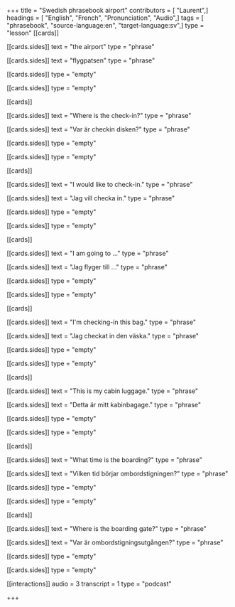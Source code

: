 +++
title = "Swedish phrasebook airport"
contributors = [ "Laurent",]
headings = [ "English", "French", "Pronunciation", "Audio",]
tags = [ "phrasebook", "source-language:en", "target-language:sv",]
type = "lesson"
[[cards]]

[[cards.sides]]
text = "the airport"
type = "phrase"

[[cards.sides]]
text = "flygpatsen"
type = "phrase"

[[cards.sides]]
type = "empty"

[[cards.sides]]
type = "empty"

[[cards]]

[[cards.sides]]
text = "Where is the check-in?"
type = "phrase"

[[cards.sides]]
text = "Var är checkin disken?"
type = "phrase"

[[cards.sides]]
type = "empty"

[[cards.sides]]
type = "empty"

[[cards]]

[[cards.sides]]
text = "I would like to check-in."
type = "phrase"

[[cards.sides]]
text = "Jag vill checka in."
type = "phrase"

[[cards.sides]]
type = "empty"

[[cards.sides]]
type = "empty"

[[cards]]

[[cards.sides]]
text = "I am going to ..."
type = "phrase"

[[cards.sides]]
text = "Jag flyger till ..."
type = "phrase"

[[cards.sides]]
type = "empty"

[[cards.sides]]
type = "empty"

[[cards]]

[[cards.sides]]
text = "I'm checking-in this bag."
type = "phrase"

[[cards.sides]]
text = "Jag checkat in den väska."
type = "phrase"

[[cards.sides]]
type = "empty"

[[cards.sides]]
type = "empty"

[[cards]]

[[cards.sides]]
text = "This is my cabin luggage."
type = "phrase"

[[cards.sides]]
text = "Detta är mitt kabinbagage."
type = "phrase"

[[cards.sides]]
type = "empty"

[[cards.sides]]
type = "empty"

[[cards]]

[[cards.sides]]
text = "What time is the boarding?"
type = "phrase"

[[cards.sides]]
text = "Vilken tid börjar ombordstigningen?"
type = "phrase"

[[cards.sides]]
type = "empty"

[[cards.sides]]
type = "empty"

[[cards]]

[[cards.sides]]
text = "Where is the boarding gate?"
type = "phrase"

[[cards.sides]]
text = "Var är ombordstigningsutgången?"
type = "phrase"

[[cards.sides]]
type = "empty"

[[cards.sides]]
type = "empty"

[[interactions]]
audio = 3
transcript = 1
type = "podcast"

+++
